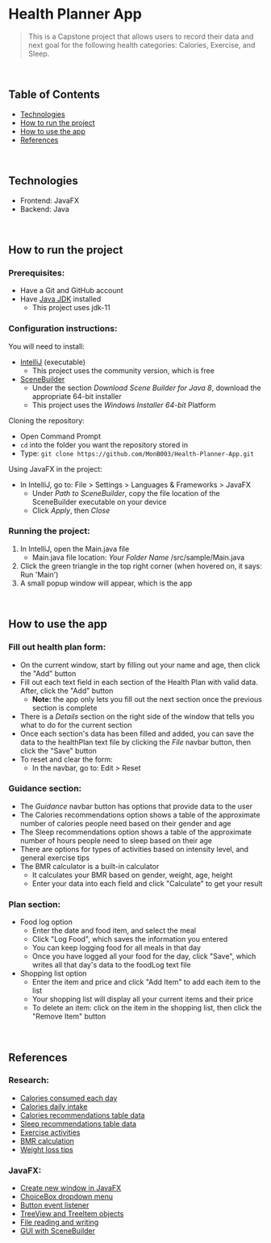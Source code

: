 # Health Planner App
> This is a Capstone project that allows users to record their data and next goal for the following health categories: Calories, Exercise, and Sleep.

<br>

## Table of Contents
- [Technologies](#technologies)
- [How to run the project](#how-to-run-project)
- [How to use the app](#how-to-use-app)
- [References](#references)

<br>

## Technologies
* Frontend: JavaFX
* Backend: Java


<br>


## <a id="how-to-run-project">How to run the project</a>
### Prerequisites:
- Have a Git and GitHub account
- Have [Java JDK](https://adoptopenjdk.net/archive.html) installed 
  - This project uses jdk-11

### Configuration instructions:

You will need to install:
- [IntelliJ](https://www.jetbrains.com/idea/download/#section=windows) (executable)
  - This project uses the community version, which is free
- [SceneBuilder](https://gluonhq.com/products/scene-builder/)
  - Under the section *Download Scene Builder for Java 8*, download the appropriate 64-bit installer
  - This project uses the *Windows Installer 64-bit* Platform

Cloning the repository:
- Open Command Prompt
- `cd` into the folder you want the repository stored in
- Type: `git clone https://github.com/MonB003/Health-Planner-App.git`

Using JavaFX in the project:
- In IntelliJ, go to: File > Settings > Languages & Frameworks > JavaFX
  - Under *Path to SceneBuilder*, copy the file location of the SceneBuilder executable on your device
  - Click *Apply*, then *Close*

### Running the project:
1. In IntelliJ, open the Main.java file
   - Main.java file location: *Your Folder Name* /src/sample/Main.java
2. Click the green triangle in the top right corner (when hovered on, it says: Run 'Main')
3. A small popup window will appear, which is the app


<br>


## <a id="how-to-use-app">How to use the app</a>
### Fill out health plan form:
- On the current window, start by filling out your name and age, then click the "Add" button
- Fill out each text field in each section of the Health Plan with valid data. After, click the "Add" button
  - **Note:** the app only lets you fill out the next section once the previous section is complete
- There is a *Details* section on the right side of the window that tells you what to do for the current section
- Once each section's data has been filled and added, you can save the data to the healthPlan text file by clicking the *File* navbar button, then click the "Save" button
- To reset and clear the form: 
  - In the navbar, go to: Edit > Reset

### Guidance section:
- The *Guidance* navbar button has options that provide data to the user
- The Calories recommendations option shows a table of the approximate number of calories people need based on their gender and age
- The Sleep recommendations option shows a table of the approximate number of hours people need to sleep based on their age
- There are options for types of activities based on intensity level, and general exercise tips
- The BMR calculator is a built-in calculator 
  - It calculates your BMR based on gender, weight, age, height
  - Enter your data into each field and click "Calculate" to get your result

### Plan section:
- Food log option
  - Enter the date and food item, and select the meal
  - Click "Log Food", which saves the information you entered
  - You can keep logging food for all meals in that day
  - Once you have logged all your food for the day, click "Save", which writes all that day's data to the foodLog text file
- Shopping list option
  - Enter the item and price and click "Add Item" to add each item to the list
  - Your shopping list will display all your current items and their price
  - To delete an item: click on the item in the shopping list, then click the "Remove Item" button


<br>


## <a id="references">References</a>
### Research:
- [Calories consumed each day](https://www.medicalnewstoday.com/articles/245588#:~:text=According%20to%20the%202015%2D2020,men%20from%202%2C000%20to%203%2C000.)
- [Calories daily intake](https://www.nhs.uk/common-health-questions/food-and-diet/what-should-my-daily-intake-of-calories-be/)
- [Calories recommendations table data](https://www.webmd.com/diet/features/estimated-calorie-requirement)
- [Sleep recommendations table data](https://www.cdc.gov/sleep/about_sleep/how_much_sleep.html)
- [Exercise activities](https://www.nhs.uk/live-well/exercise/)
- [BMR calculation](https://www.verywellfit.com/what-is-bmr-or-basal-metabolic-rate-3495380)
- [Weight loss tips](https://www.healthline.com/nutrition/losing-a-pound-a-day#weight-loss-tips)

### JavaFX:
- [Create new window in JavaFX](https://www.quickprogrammingtips.com/java/how-to-open-a-new-window-in-javafx.html)
- [ChoiceBox dropdown menu](https://jenkov.com/tutorials/javafx/choicebox.html)
- [Button event listener](https://www.geeksforgeeks.org/javafx-button-with-examples/)
- [TreeView and TreeItem objects](https://jenkov.com/tutorials/javafx/treeview.html)
- [File reading and writing](https://www.youtube.com/watch?v=ivRleZ6NWLQ&t=229s)
- [GUI with SceneBuilder](https://www.youtube.com/watch?v=C353UFc3te0&t=156s)
